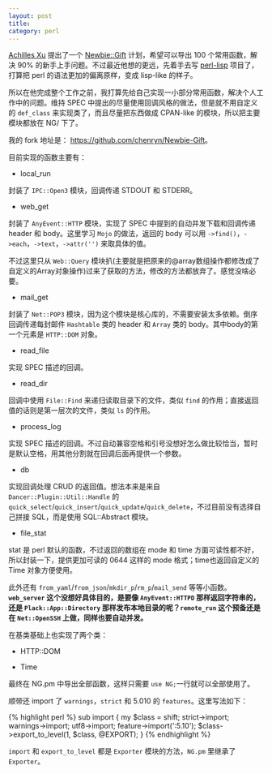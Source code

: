 ```yaml
---
layout: post
title: 
category: perl
---
```


[Achilles Xu](http://weibo.com/formalin14) 提出了一个 [Newbie::Gift](https://github.com/PerlChina/Newbie-Gift) 计划，希望可以导出 100 个常用函数，解决 90% 的新手上手问题。不过最近他想的更远，先着手去写 [perl-lisp](https://github.com/formalin14/perl-lisp) 项目了，打算把 perl 的语法更加的偏离原样，变成 lisp-like 的样子。

所以在他完成整个工作之前，我打算先给自己实现一小部分常用函数，解决个人工作中的问题。维持 SPEC 中提出的尽量使用回调风格的做法，但是就不用自定义的 `def_class` 来实现类了，而且尽量把东西做成 CPAN-like 的模块，所以把主要模块都放在 NG/ 下了。

我的 fork 地址是： <https://github.com/chenryn/Newbie-Gift>。

目前实现的函数主要有：

* local_run

封装了 `IPC::Open3` 模块，回调传递 STDOUT 和 STDERR。

* web_get

封装了 `AnyEvent::HTTP` 模块，实现了 SPEC 中提到的自动并发下载和回调传递 header 和 body。这里学习 `Mojo` 的做法，返回的 body 可以用 `->find()`，`->each`，`->text`，`->attr('')` 来取具体的值。

不过这里只从 `Web::Query` 模块扒(主要就是把原来的@array数组操作都修改成了自定义的Array对象操作)过来了获取的方法，修改的方法都放弃了。感觉没啥必要。

* mail_get

封装了 `Net::POP3` 模块，因为这个模块是核心库的，不需要安装太多依赖。倒序回调传递每封邮件 `Hashtable` 类的 header 和 `Array` 类的 body。其中body的第一个元素是 `HTTP::DOM` 对象。

* read_file

实现 SPEC 描述的回调。

* read_dir

回调中使用 `File::Find` 来递归读取目录下的文件，类似 `find` 的作用；直接返回值的话则是第一层次的文件，类似 `ls` 的作用。

* process_log

实现 SPEC 描述的回调。不过自动兼容空格和引号没想好怎么做比较恰当，暂时是默认空格，用其他分割就在回调后面再提供一个参数。

* db

实现回调处理 CRUD 的返回值。想法本来是来自 `Dancer::Plugin::Util::Handle` 的 `quick_select`/`quick_insert`/`quick_update`/`quick_delete`，不过目前没有选择自己拼接 SQL，而是使用 SQL::Abstract 模块。

* file_stat

stat 是 perl 默认的函数，不过返回的数组在 mode 和 time 方面可读性都不好，所以封装一下，提供更加可读的 0644 这样的 mode 格式；time也返回自定义的 Time 对象方便使用。

此外还有 `from_yaml`/`from_json`/`mkdir_p`/`rm_p`/`mail_send` 等等小函数。__`web_server` 这个没想好具体目的，是要像 `AnyEvent::HTTPD` 那样返回字符串的，还是 `Plack::App::Directory` 那样发布本地目录的呢？`remote_run` 这个预备还是在 `Net::OpenSSH` 上做，同样也要自动并发。__

在基类基础上也实现了两个类：

* HTTP::DOM

* Time

最终在 NG.pm 中导出全部函数，这样只需要 `use NG;`一行就可以全部使用了。

顺带还 import 了 `warnings`，`strict` 和 5.010 的 `features`。这里写法如下：

{% highlight perl %}
    sub import {
        my $class = shift;
        strict->import;
        warnings->import;
        utf8->import;
        feature->import(':5.10');
        $class->export_to_level(1, $class, @EXPORT);
    }
{% endhighlight %}

`import` 和 `export_to_level` 都是 `Exporter` 模块的方法，`NG.pm` 里继承了 `Exporter`。
